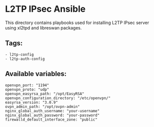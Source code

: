 # L2TP IPsec Ansible

This directory contains playbooks used for installing L2TP IPsec server using xl2tpd and libreswan packages.

## Tags:
```
- l2tp-config
- l2tp-auth-config
```

## Available variables:
```
openvpn_port: "1194"
openvpn_proto: "udp"
openvpn_easyrsa_path: "/opt/EasyRSA"
openvpn_configuration_directory: "/etc/openvpn/"
easyrsa_version: "3.0.9"
ovpn_admin_path: "/opt/ovpn-admin"
nginx_global_auth_username: "your-username"
nginx_global_auth_password: "your-password"
firewalld_default_interface_zone: "public"
```

